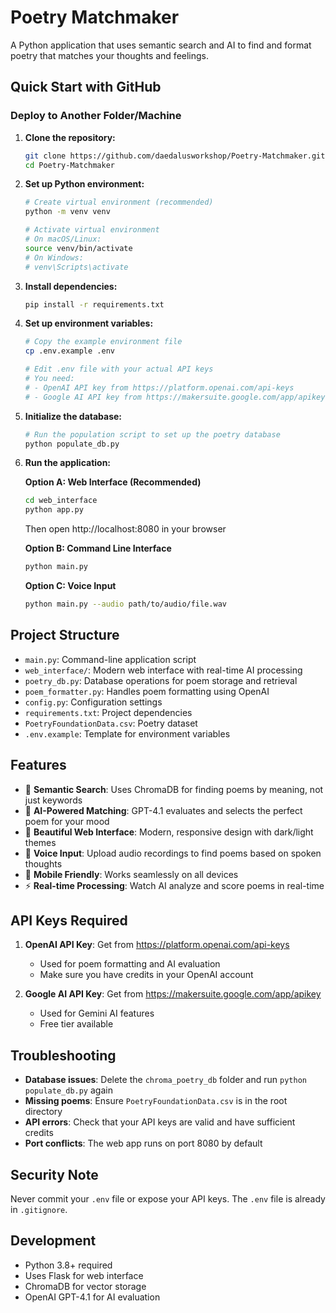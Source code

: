 # Poetry Matchmaker

A Python application that uses semantic search and AI to find and format poetry that matches your thoughts and feelings.

## Quick Start with GitHub

### Deploy to Another Folder/Machine

1. **Clone the repository:**
   ```bash
   git clone https://github.com/daedalusworkshop/Poetry-Matchmaker.git
   cd Poetry-Matchmaker
   ```

2. **Set up Python environment:**
   ```bash
   # Create virtual environment (recommended)
   python -m venv venv
   
   # Activate virtual environment
   # On macOS/Linux:
   source venv/bin/activate
   # On Windows:
   # venv\Scripts\activate
   ```

3. **Install dependencies:**
   ```bash
   pip install -r requirements.txt
   ```

4. **Set up environment variables:**
   ```bash
   # Copy the example environment file
   cp .env.example .env
   
   # Edit .env file with your actual API keys
   # You need:
   # - OpenAI API key from https://platform.openai.com/api-keys
   # - Google AI API key from https://makersuite.google.com/app/apikey
   ```

5. **Initialize the database:**
   ```bash
   # Run the population script to set up the poetry database
   python populate_db.py
   ```

6. **Run the application:**
   
   **Option A: Web Interface (Recommended)**
   ```bash
   cd web_interface
   python app.py
   ```
   Then open http://localhost:8080 in your browser

   **Option B: Command Line Interface**
   ```bash
   python main.py
   ```

   **Option C: Voice Input**
   ```bash
   python main.py --audio path/to/audio/file.wav
   ```

## Project Structure
- `main.py`: Command-line application script
- `web_interface/`: Modern web interface with real-time AI processing
- `poetry_db.py`: Database operations for poem storage and retrieval
- `poem_formatter.py`: Handles poem formatting using OpenAI
- `config.py`: Configuration settings
- `requirements.txt`: Project dependencies
- `PoetryFoundationData.csv`: Poetry dataset
- `.env.example`: Template for environment variables

## Features
- 🎯 **Semantic Search**: Uses ChromaDB for finding poems by meaning, not just keywords
- 🤖 **AI-Powered Matching**: GPT-4.1 evaluates and selects the perfect poem for your mood
- 🎨 **Beautiful Web Interface**: Modern, responsive design with dark/light themes
- 🎤 **Voice Input**: Upload audio recordings to find poems based on spoken thoughts
- 📱 **Mobile Friendly**: Works seamlessly on all devices
- ⚡ **Real-time Processing**: Watch AI analyze and score poems in real-time

## API Keys Required

1. **OpenAI API Key**: Get from https://platform.openai.com/api-keys
   - Used for poem formatting and AI evaluation
   - Make sure you have credits in your OpenAI account

2. **Google AI API Key**: Get from https://makersuite.google.com/app/apikey
   - Used for Gemini AI features
   - Free tier available

## Troubleshooting

- **Database issues**: Delete the `chroma_poetry_db` folder and run `python populate_db.py` again
- **Missing poems**: Ensure `PoetryFoundationData.csv` is in the root directory
- **API errors**: Check that your API keys are valid and have sufficient credits
- **Port conflicts**: The web app runs on port 8080 by default

## Security Note
Never commit your `.env` file or expose your API keys. The `.env` file is already in `.gitignore`.

## Development
- Python 3.8+ required
- Uses Flask for web interface
- ChromaDB for vector storage
- OpenAI GPT-4.1 for AI evaluation 
